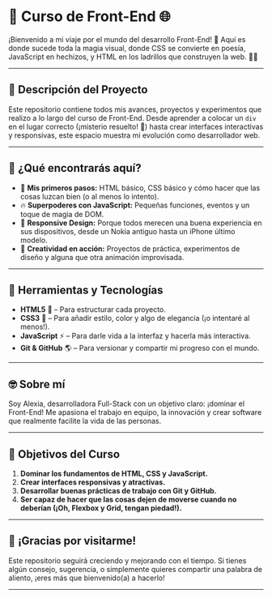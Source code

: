 # 🚀 Curso de Front-End 🌐

¡Bienvenido a mi viaje por el mundo del desarrollo Front-End! 🎉 Aquí es donde sucede toda la magia visual, donde CSS se convierte en poesía, JavaScript en hechizos, y HTML en los ladrillos que construyen la web. 🧱✨

---

## 📖 Descripción del Proyecto

Este repositorio contiene todos mis avances, proyectos y experimentos que realizo a lo largo del curso de Front-End. Desde aprender a colocar un `div` en el lugar correcto (¡misterio resuelto! 🎉) hasta crear interfaces interactivas y responsivas, este espacio muestra mi evolución como desarrollador web.

---

## 🚩 ¿Qué encontrarás aquí?

- 🌈 **Mis primeros pasos:** HTML básico, CSS básico y cómo hacer que las cosas luzcan bien (o al menos lo intento).
- 🔥 **Superpoderes con JavaScript:** Pequeñas funciones, eventos y un toque de magia de DOM.
- 📱 **Responsive Design:** Porque todos merecen una buena experiencia en sus dispositivos, desde un Nokia antiguo hasta un iPhone último modelo.
- 🎨 **Creatividad en acción:** Proyectos de práctica, experimentos de diseño y alguna que otra animación improvisada.

---

## 🚀 Herramientas y Tecnologías

- **HTML5** 🎉 – Para estructurar cada proyecto.
- **CSS3** 🎨 – Para añadir estilo, color y algo de elegancia (¡o intentaré al menos!).
- **JavaScript** ⚡ – Para darle vida a la interfaz y hacerla más interactiva.
- **Git & GitHub** 🌎 – Para versionar y compartir mi progreso con el mundo.

---

## 🤓 Sobre mí

Soy Alexia, desarrolladora Full-Stack con un objetivo claro: ¡dominar el Front-End! Me apasiona el trabajo en equipo, la innovación y crear software que realmente facilite la vida de las personas.

---

## 🎯 Objetivos del Curso

1. **Dominar los fundamentos de HTML, CSS y JavaScript.**
2. **Crear interfaces responsivas y atractivas.**
3. **Desarrollar buenas prácticas de trabajo con Git y GitHub.**
4. **Ser capaz de hacer que las cosas dejen de moverse cuando no deberían (¡Oh, Flexbox y Grid, tengan piedad!).**

---

## 🌟 ¡Gracias por visitarme!

Este repositorio seguirá creciendo y mejorando con el tiempo. Si tienes algún consejo, sugerencia, o simplemente quieres compartir una palabra de aliento, ¡eres más que bienvenido(a) a hacerlo!

---

